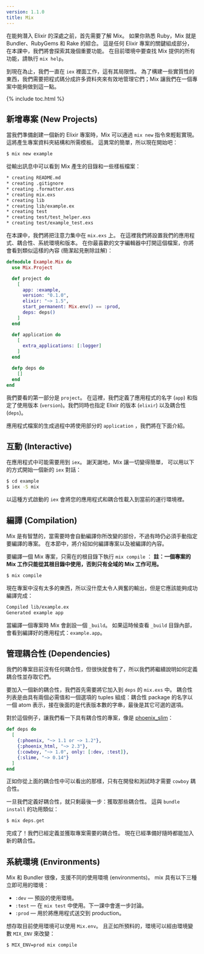 ```yaml
---
version: 1.1.0
title: Mix
---
```


在能夠潛入 Elixir 的深處之前，首先需要了解 Mix。
如果你熟悉 Ruby，Mix 就是 Bundler、RubyGems 和 Rake 的綜合。
這是任何 Elixir 專案的關鍵組成部分，在本課中，我們將會探索其幾個重要功能。
在目前環境中要查找 Mix 提供的所有功能，請執行 `mix help`。

到現在為止，我們一直在 `iex` 裡面工作，這有其局限性。
為了構建一些實質性的東西，我們需要把程式碼分成許多資料夾來有效地管理它們；Mix 讓我們在一個專案中能夠做到這一點。

{% include toc.html %}

## 新增專案 (New Projects)

當我們準備創建一個新的 Elixir 專案時，Mix 可以通過 `mix new` 指令來輕鬆實現。
這將產生專案資料夾結構和所需模板。
這異常的簡單，所以現在開始吧：

```bash
$ mix new example
```

從輸出訊息中可以看到 Mix 產生的目錄和一些樣板檔案：

```bash
* creating README.md
* creating .gitignore
* creating .formatter.exs
* creating mix.exs
* creating lib
* creating lib/example.ex
* creating test
* creating test/test_helper.exs
* creating test/example_test.exs
```

在本課中，我們將把注意力集中在 `mix.exs` 上。
在這裡我們將設置我們的應用程式、耦合性、系統環境和版本。
在你最喜歡的文字編輯器中打開這個檔案，你將會看到類似這樣的內容 (簡潔起見刪除註解)：

```elixir
defmodule Example.Mix do
  use Mix.Project

  def project do
    [
      app: :example,
      version: "0.1.0",
      elixir: "~> 1.5",
      start_permanent: Mix.env() == :prod,
      deps: deps()
    ]
  end

  def application do
    [
      extra_applications: [:logger]
    ]
  end

  defp deps do
    []
  end
end
```

我們要看的第一部分是 `project`。
在這裡，我們定義了應用程式的名字 (`app`) 和指定了使用版本 (`version`)。我們同時也指定 Elixir 的版本 (`elixir`) 以及耦合性 (`deps`)。

應用程式檔案的生成過程中將使用部分的 `application` ，我們將在下面介紹。

## 互動 (Interactive)

在應用程式中可能需要用到 `iex`。
謝天謝地，Mix 讓一切變得簡單，
可以用以下的方式開始一個新的 `iex` 對話：

```bash
$ cd example
$ iex -S mix
```

以這種方式啟動的  `iex` 會將您的應用程式和耦合性載入到當前的運行環境裡。

## 編譯 (Compilation)

Mix 是有智慧的，當需要時會自動編譯你所改變的部份，不過有時仍必須手動指定要編譯的專案。
在本節中，將介紹如何編譯專案以及被編譯的內容。

要編譯一個 Mix 專案，只需在的根目錄下執行 `mix compile` ：
**註：一個專案的 Mix 工作只能從其根目錄中使用，否則只有全域的 Mix 工作可用。**

```bash
$ mix compile
```

現在專案中沒有太多的東西，所以沒什麼太令人興奮的輸出，但是它應該能夠成功編譯完成：

```bash
Compiled lib/example.ex
Generated example app
```

當編譯一個專案時 Mix 會創設一個 `_build`。
如果這時候查看 `_build` 目錄內部，會看到編譯好的應用程式：`example.app`。

## 管理耦合性 (Dependencies)

我們的專案目前沒有任何耦合性，但很快就會有了，所以我們將繼續說明如何定義耦合性並存取它們。

要加入一個新的耦合性，我們首先需要將它加入到 `deps` 的 `mix.exs` 中。
耦合性列表是由具有兩個必需值和一個選項的 tuples 組成：耦合性 package 的名字以一個 atom 表示，接在後面的是代表版本數的字串，最後是其它可選的選項。

對於這個例子，讓我們看一下具有耦合性的專案，像是 [phoenix_slim](https://github.com/doomspork/phoenix_slim)：

```elixir
def deps do
  [
    {:phoenix, "~> 1.1 or ~> 1.2"},
    {:phoenix_html, "~> 2.3"},
    {:cowboy, "~> 1.0", only: [:dev, :test]},
    {:slime, "~> 0.14"}
  ]
end
```

正如你從上面的耦合性中可以看出的那樣，只有在開發和測試時才需要 `cowboy` 耦合性。

一旦我們定義好耦合性，就只剩最後一步：獲取那些耦合性。
這與 `bundle install` 的功用類似：

```bash
$ mix deps.get
```

完成了！我們已經定義並獲取專案需要的耦合性。
現在已經準備好隨時都能加入新的耦合性。

## 系統環境 (Environments)

Mix 和 Bundler 很像，支援不同的使用環境 (environments)。
mix 具有以下三種立即可用的環境：

+ `:dev` — 預設的使用環境。
+ `:test` — 在 `mix test` 中使用。下一課中會進一步討論。
+ `:prod` — 用於將應用程式送交到 production。

想存取目前使用環境可以使用 `Mix.env`。
且正如所預料的，環境可以經由環境變數 `MIX_ENV` 來改變：

```bash
$ MIX_ENV=prod mix compile
```
